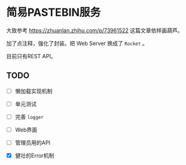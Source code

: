 # 简易PASTEBIN服务

大致参考 <https://zhuanlan.zhihu.com/p/73961522>  这篇文章依样画葫芦。

加了点注释，强化了封装。把 Web Server 换成了 `Rocket` 。

目前只有REST API。

## TODO

- [ ] 懒加载实现机制
- [ ] 单元测试
- [ ] 完善 `logger`
- [ ] Web界面
- [ ] 管理员用的API
- [x] 健壮的Error机制



